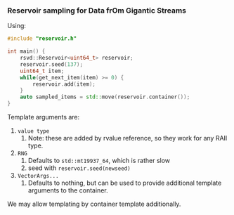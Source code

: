 ### Reservoir sampling for Data frOm Gigantic Streams

Using:


```c++
#include "reservoir.h"

int main() {
    rsvd::Reservoir<uint64_t> reservoir;
    reservoir.seed(137);
    uint64_t item;
    while(get_next_item(item) >= 0) {
        reservoir.add(item);
    }
    auto sampled_items = std::move(reservoir.container());
}
```

Template arguments are:

1. `value type`
    1. Note: these are added by rvalue reference, so they work for any RAII type.
2. `RNG`
    1. Defaults to `std::mt19937_64`, which is rather slow
    2. seed with `reservoir.seed(newseed)`
3.  `VectorArgs...` 
    1. Defaults to nothing, but can be used to provide additional template arguments to the container.

We may allow templating by container template additionally.
